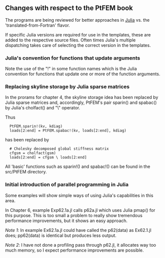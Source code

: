 ## Changes with respect to the PtFEM book

The programs are being reviewed for better approaches in [Julia](http://julialang.org) vs. the 'translated-from-Fortran' flavor.

If specific Julia versions are required for use in the templates, these are added to the respective source files. Often times Julia's multiple dispatching takes care of selecting the correct version in the templates.

### Julia's convention for functions that update arguments

Note the use of the "!" in some function names which is the Julia convention for functions that update one or more of the function arguments. 

### Replacing skyline storage by Julia sparse matrices

In the prorams for chapter 4, the skyline storage idea has been replaced by Julia sparse matrices and, accordingly, PtFEM's pair sparin() and spabac() by Julia's cholfact() and "\\" operator.

Thus

```
  PtFEM.sparin!(kv, kdiag)
  loads[2:end] = PtFEM.spabac!(kv, loads[2:end], kdiag)
```

has been replaced by

```
  # Cholesky decomposed global stiffness matrix
  cfgsm = cholfact(gsm)
  loads[2:end] = cfgsm \ loads[2:end]
```

All 'basic' functions such as sparin!() and spabac!() can be found in the src/PtFEM directory.

### Initial introduction of parallel programming in Julia

Some examples will show simple ways of using Julia's capabilities in this area.

In Chapter 6, example Exp62.1a.jl calls p62a.jl which uses Julia pmap() for this purpose. This is too small a problem to really show tremendous performance improvements, but it shows an easy approach.

_Note 1_: In example Ex62.1a.jl could have called the p62(data) as Ex62.1.jl does; pp62(data) is identical but produces less output.

_Note 2_: I have not done a profiling pass through p62.jl, it allocates way too much memory, so I expect performance improvements are possible.